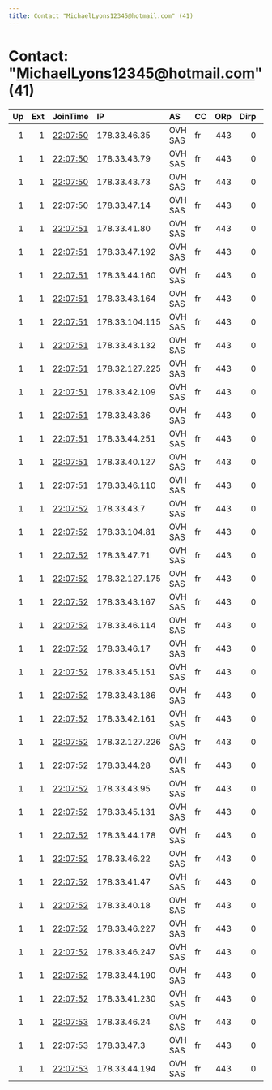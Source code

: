 ```yaml
---
title: Contact "MichaelLyons12345@hotmail.com" (41)
---
```


# Contact: "MichaelLyons12345@hotmail.com" (41)

|   Up |   Ext | JoinTime                                                                                            | IP             | AS      | CC   |   ORp |   Dirp | OS    | Version   | Nickname   |   eFamMembers |
|-----:|------:|:----------------------------------------------------------------------------------------------------|:---------------|:--------|:-----|------:|-------:|:------|:----------|:-----------|--------------:|
|    1 |     1 | [22:07:50](https://metrics.torproject.org/rs.html#details/2248B8E69BE2CAADA399F8460F2CD4CA18AED39B) | 178.33.46.35   | OVH SAS | fr   |   443 |      0 | Linux | 0.4.2.7   | Unnamed    |            75 |
|    1 |     1 | [22:07:50](https://metrics.torproject.org/rs.html#details/65D0B411C982BE1539EECE8E9708187B0CEB5271) | 178.33.43.79   | OVH SAS | fr   |   443 |      0 | Linux | 0.4.2.7   | Unnamed    |            75 |
|    1 |     1 | [22:07:50](https://metrics.torproject.org/rs.html#details/CC3638AFE001F889784A922B3E31B7E921356734) | 178.33.43.73   | OVH SAS | fr   |   443 |      0 | Linux | 0.4.2.7   | Unnamed    |            75 |
|    1 |     1 | [22:07:50](https://metrics.torproject.org/rs.html#details/D164AEB1C0E81C7BB287911E9C60E5D6CCD603EC) | 178.33.47.14   | OVH SAS | fr   |   443 |      0 | Linux | 0.4.2.7   | Unnamed    |            75 |
|    1 |     1 | [22:07:51](https://metrics.torproject.org/rs.html#details/00557E77278B845D21DF7EC8A0BF0DC6EA7B0AF9) | 178.33.41.80   | OVH SAS | fr   |   443 |      0 | Linux | 0.4.2.7   | Unnamed    |            75 |
|    1 |     1 | [22:07:51](https://metrics.torproject.org/rs.html#details/2E12C57EA556AC65966709F5A3C82FE35705A734) | 178.33.47.192  | OVH SAS | fr   |   443 |      0 | Linux | 0.4.2.7   | Unnamed    |            75 |
|    1 |     1 | [22:07:51](https://metrics.torproject.org/rs.html#details/345590260ABDBCBEAC2C551D68E91C207D731661) | 178.33.44.160  | OVH SAS | fr   |   443 |      0 | Linux | 0.4.2.7   | Unnamed    |            75 |
|    1 |     1 | [22:07:51](https://metrics.torproject.org/rs.html#details/526D33BBDD3F4990C0BF710726DCE4653E5EF233) | 178.33.43.164  | OVH SAS | fr   |   443 |      0 | Linux | 0.4.2.7   | Unnamed    |            75 |
|    1 |     1 | [22:07:51](https://metrics.torproject.org/rs.html#details/53DD538C00836E07BCA131698E3D2A1BA23C0B3F) | 178.33.104.115 | OVH SAS | fr   |   443 |      0 | Linux | 0.4.2.7   | Unnamed    |            75 |
|    1 |     1 | [22:07:51](https://metrics.torproject.org/rs.html#details/5F48099D10E2E33608FF68DBD104D229E4B14F0C) | 178.33.43.132  | OVH SAS | fr   |   443 |      0 | Linux | 0.4.2.7   | Unnamed    |            75 |
|    1 |     1 | [22:07:51](https://metrics.torproject.org/rs.html#details/61EB3B1903461B39F1E8D318BA839D75FAD744F3) | 178.32.127.225 | OVH SAS | fr   |   443 |      0 | Linux | 0.4.2.7   | Unnamed    |            75 |
|    1 |     1 | [22:07:51](https://metrics.torproject.org/rs.html#details/8159807EB3A276E1FDB06C434A1853794A0DA17A) | 178.33.42.109  | OVH SAS | fr   |   443 |      0 | Linux | 0.4.2.7   | Unnamed    |            75 |
|    1 |     1 | [22:07:51](https://metrics.torproject.org/rs.html#details/9E408989E5EC77CD2F248799D1FECCB70739DFFF) | 178.33.43.36   | OVH SAS | fr   |   443 |      0 | Linux | 0.4.2.7   | Unnamed    |            75 |
|    1 |     1 | [22:07:51](https://metrics.torproject.org/rs.html#details/9F1B34FA1CA049239C3A3DF072774ACCAF951E71) | 178.33.44.251  | OVH SAS | fr   |   443 |      0 | Linux | 0.4.2.7   | Unnamed    |            75 |
|    1 |     1 | [22:07:51](https://metrics.torproject.org/rs.html#details/BEC1F33BECE343CE3B584391F21E157B6C9F7B2E) | 178.33.40.127  | OVH SAS | fr   |   443 |      0 | Linux | 0.4.2.7   | Unnamed    |            75 |
|    1 |     1 | [22:07:51](https://metrics.torproject.org/rs.html#details/C9276A2AA7E84C524490FFC6AF2BDB937E3F61CF) | 178.33.46.110  | OVH SAS | fr   |   443 |      0 | Linux | 0.4.2.7   | Unnamed    |            75 |
|    1 |     1 | [22:07:52](https://metrics.torproject.org/rs.html#details/109EFF2E88DA60BA6B100DAC175F8C09BB45F94B) | 178.33.43.7    | OVH SAS | fr   |   443 |      0 | Linux | 0.4.2.7   | Unnamed    |            75 |
|    1 |     1 | [22:07:52](https://metrics.torproject.org/rs.html#details/136671B7F7FFB4EAE9162F5E585FAEA894E10103) | 178.33.104.81  | OVH SAS | fr   |   443 |      0 | Linux | 0.4.2.7   | Unnamed    |            75 |
|    1 |     1 | [22:07:52](https://metrics.torproject.org/rs.html#details/33315B200BD09573BA33594F870A5C6577C53D46) | 178.33.47.71   | OVH SAS | fr   |   443 |      0 | Linux | 0.4.2.7   | Unnamed    |            75 |
|    1 |     1 | [22:07:52](https://metrics.torproject.org/rs.html#details/3850E2BEFFC99AECF71375A1665CFCCFE3D4BD1B) | 178.32.127.175 | OVH SAS | fr   |   443 |      0 | Linux | 0.4.2.7   | Unnamed    |            75 |
|    1 |     1 | [22:07:52](https://metrics.torproject.org/rs.html#details/3F54B1BCB4545DA72FE6940191D0E7C94951BD30) | 178.33.43.167  | OVH SAS | fr   |   443 |      0 | Linux | 0.4.2.7   | Unnamed    |            75 |
|    1 |     1 | [22:07:52](https://metrics.torproject.org/rs.html#details/475E3EB2F4D3E05EE6196DA8940BF335911196F6) | 178.33.46.114  | OVH SAS | fr   |   443 |      0 | Linux | 0.4.2.7   | Unnamed    |            75 |
|    1 |     1 | [22:07:52](https://metrics.torproject.org/rs.html#details/570001D61348914B5B0D023795204658C0CD5DDF) | 178.33.46.17   | OVH SAS | fr   |   443 |      0 | Linux | 0.4.2.7   | Unnamed    |            75 |
|    1 |     1 | [22:07:52](https://metrics.torproject.org/rs.html#details/5ED4426AB8C00CBFF90C9AB507E030A83D25E365) | 178.33.45.151  | OVH SAS | fr   |   443 |      0 | Linux | 0.4.2.7   | Unnamed    |            75 |
|    1 |     1 | [22:07:52](https://metrics.torproject.org/rs.html#details/67C5536BFF7C8041FB79D435D04C1BA9BD249B5D) | 178.33.43.186  | OVH SAS | fr   |   443 |      0 | Linux | 0.4.2.7   | Unnamed    |            75 |
|    1 |     1 | [22:07:52](https://metrics.torproject.org/rs.html#details/67D7E03A84DAD578658C68A683218C53894401B3) | 178.33.42.161  | OVH SAS | fr   |   443 |      0 | Linux | 0.4.2.7   | Unnamed    |            75 |
|    1 |     1 | [22:07:52](https://metrics.torproject.org/rs.html#details/9B1D013ECFC4E0FA474507B7CD96529E0F2D789A) | 178.32.127.226 | OVH SAS | fr   |   443 |      0 | Linux | 0.4.2.7   | Unnamed    |            75 |
|    1 |     1 | [22:07:52](https://metrics.torproject.org/rs.html#details/9E183D0CD5C8F4D71FC2F11B3EAC7AE2EB015CD3) | 178.33.44.28   | OVH SAS | fr   |   443 |      0 | Linux | 0.4.2.7   | Unnamed    |            75 |
|    1 |     1 | [22:07:52](https://metrics.torproject.org/rs.html#details/A1A13AFB16D3F7DB2881E32A760D39A9115FD722) | 178.33.43.95   | OVH SAS | fr   |   443 |      0 | Linux | 0.4.2.7   | Unnamed    |            75 |
|    1 |     1 | [22:07:52](https://metrics.torproject.org/rs.html#details/A7EB2B1B7D77186BDDF69AF9C84069B2DEA0090E) | 178.33.45.131  | OVH SAS | fr   |   443 |      0 | Linux | 0.4.2.7   | Unnamed    |            75 |
|    1 |     1 | [22:07:52](https://metrics.torproject.org/rs.html#details/AF2AD8538C1A7ECBDCE40470A9A9FAD1E4B98689) | 178.33.44.178  | OVH SAS | fr   |   443 |      0 | Linux | 0.4.2.7   | Unnamed    |            75 |
|    1 |     1 | [22:07:52](https://metrics.torproject.org/rs.html#details/C0492899F0D1E38EA08132FC1B0D7262562E5C12) | 178.33.46.22   | OVH SAS | fr   |   443 |      0 | Linux | 0.4.2.7   | Unnamed    |            75 |
|    1 |     1 | [22:07:52](https://metrics.torproject.org/rs.html#details/C146DA25674AC1D38EDD1BF46F18B6CC350FEBE1) | 178.33.41.47   | OVH SAS | fr   |   443 |      0 | Linux | 0.4.2.7   | Unnamed    |            75 |
|    1 |     1 | [22:07:52](https://metrics.torproject.org/rs.html#details/D299CC2FFC8940C42149B22513D4E0CDAC596C7A) | 178.33.40.18   | OVH SAS | fr   |   443 |      0 | Linux | 0.4.2.7   | Unnamed    |            75 |
|    1 |     1 | [22:07:52](https://metrics.torproject.org/rs.html#details/D51B504E6767B510BDCE994D38DE99C640A33945) | 178.33.46.227  | OVH SAS | fr   |   443 |      0 | Linux | 0.4.2.7   | Unnamed    |            75 |
|    1 |     1 | [22:07:52](https://metrics.torproject.org/rs.html#details/DB364D4C6A52E71B0098FBCF87D35E35571A2BE1) | 178.33.46.247  | OVH SAS | fr   |   443 |      0 | Linux | 0.4.2.7   | Unnamed    |            75 |
|    1 |     1 | [22:07:52](https://metrics.torproject.org/rs.html#details/EB85093567CAD1AD247471DD514FDF3737A51953) | 178.33.44.190  | OVH SAS | fr   |   443 |      0 | Linux | 0.4.2.7   | Unnamed    |            75 |
|    1 |     1 | [22:07:52](https://metrics.torproject.org/rs.html#details/FBCB12C5DAF965E86B9568208661CAD0A3F761ED) | 178.33.41.230  | OVH SAS | fr   |   443 |      0 | Linux | 0.4.2.7   | Unnamed    |            75 |
|    1 |     1 | [22:07:53](https://metrics.torproject.org/rs.html#details/048733E2B2656CCB9F0A5E3FC5BCD4CDD884436A) | 178.33.46.24   | OVH SAS | fr   |   443 |      0 | Linux | 0.4.2.7   | Unnamed    |            75 |
|    1 |     1 | [22:07:53](https://metrics.torproject.org/rs.html#details/9628A836944F8275CB25F6B2E6D2204E2097D9C2) | 178.33.47.3    | OVH SAS | fr   |   443 |      0 | Linux | 0.4.2.7   | Unnamed    |            75 |
|    1 |     1 | [22:07:53](https://metrics.torproject.org/rs.html#details/B2951D0B061CB52B2309A961781CCD06A69AA77C) | 178.33.44.194  | OVH SAS | fr   |   443 |      0 | Linux | 0.4.2.7   | Unnamed    |            75 |
